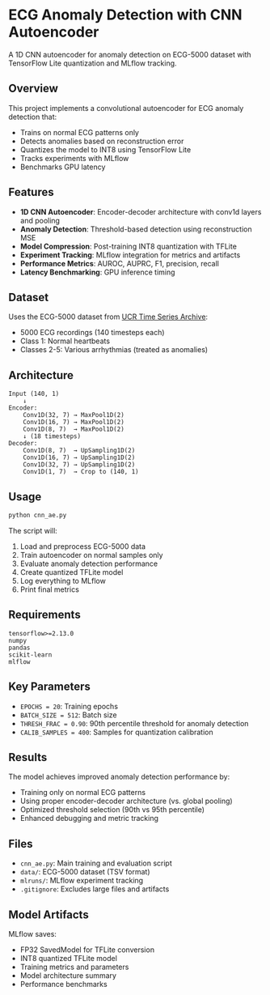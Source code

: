# ECG Anomaly Detection with CNN Autoencoder

A 1D CNN autoencoder for anomaly detection on ECG-5000 dataset with TensorFlow Lite quantization and MLflow tracking.

## Overview

This project implements a convolutional autoencoder for ECG anomaly detection that:
- Trains on normal ECG patterns only
- Detects anomalies based on reconstruction error
- Quantizes the model to INT8 using TensorFlow Lite
- Tracks experiments with MLflow
- Benchmarks GPU latency

## Features

- **1D CNN Autoencoder**: Encoder-decoder architecture with conv1d layers and pooling
- **Anomaly Detection**: Threshold-based detection using reconstruction MSE
- **Model Compression**: Post-training INT8 quantization with TFLite
- **Experiment Tracking**: MLflow integration for metrics and artifacts
- **Performance Metrics**: AUROC, AUPRC, F1, precision, recall
- **Latency Benchmarking**: GPU inference timing

## Dataset

Uses the ECG-5000 dataset from [UCR Time Series Archive](https://www.timeseriesclassification.com/):
- 5000 ECG recordings (140 timesteps each)
- Class 1: Normal heartbeats
- Classes 2-5: Various arrhythmias (treated as anomalies)

## Architecture

```
Input (140, 1) 
    ↓
Encoder:
    Conv1D(32, 7) → MaxPool1D(2)
    Conv1D(16, 7) → MaxPool1D(2) 
    Conv1D(8, 7)  → MaxPool1D(2)
    ↓ (18 timesteps)
Decoder:
    Conv1D(8, 7)  → UpSampling1D(2)
    Conv1D(16, 7) → UpSampling1D(2)
    Conv1D(32, 7) → UpSampling1D(2)
    Conv1D(1, 7)  → Crop to (140, 1)
```

## Usage

```bash
python cnn_ae.py
```

The script will:
1. Load and preprocess ECG-5000 data
2. Train autoencoder on normal samples only
3. Evaluate anomaly detection performance
4. Create quantized TFLite model
5. Log everything to MLflow
6. Print final metrics

## Requirements

```
tensorflow>=2.13.0
numpy
pandas
scikit-learn
mlflow
```

## Key Parameters

- `EPOCHS = 20`: Training epochs
- `BATCH_SIZE = 512`: Batch size
- `THRESH_FRAC = 0.90`: 90th percentile threshold for anomaly detection
- `CALIB_SAMPLES = 400`: Samples for quantization calibration

## Results

The model achieves improved anomaly detection performance by:
- Training only on normal ECG patterns
- Using proper encoder-decoder architecture (vs. global pooling)
- Optimized threshold selection (90th vs 95th percentile)
- Enhanced debugging and metric tracking

## Files

- `cnn_ae.py`: Main training and evaluation script
- `data/`: ECG-5000 dataset (TSV format)
- `mlruns/`: MLflow experiment tracking
- `.gitignore`: Excludes large files and artifacts

## Model Artifacts

MLflow saves:
- FP32 SavedModel for TFLite conversion
- INT8 quantized TFLite model
- Training metrics and parameters
- Model architecture summary
- Performance benchmarks
